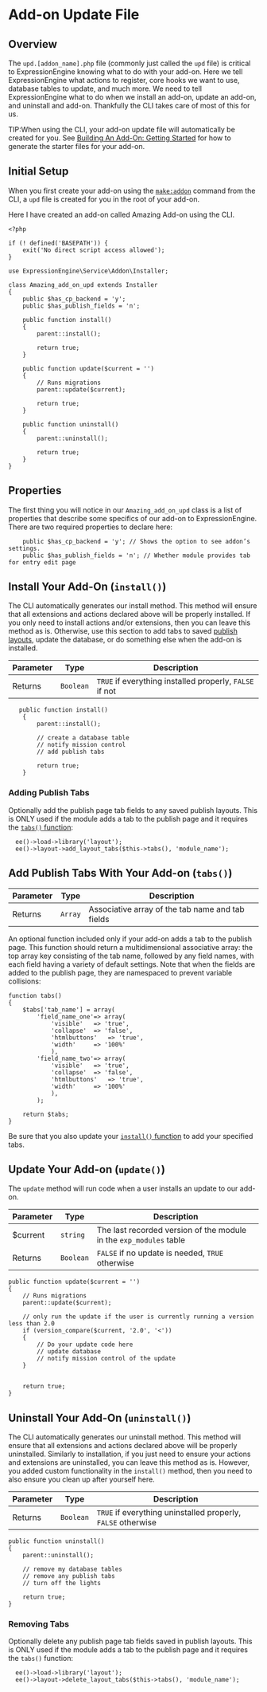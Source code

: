 <!--
    This source file is part of the open source project
    ExpressionEngine User Guide (https://github.com/ExpressionEngine/ExpressionEngine-User-Guide)

    @link      https://expressionengine.com/
    @copyright Copyright (c) 2003-2020, Packet Tide, LLC (https://packettide.com)
    @license   https://expressionengine.com/license Licensed under Apache License, Version 2.0
-->

# Add-on Update File

## Overview

The `upd.[addon_name].php` file (commonly just called the `upd` file) is critical to ExpressionEngine knowing what to do with your add-on. Here we tell ExpressionEngine what actions to register, core hooks we want to use, database tables to update, and much more. We need to tell ExpressionEngine what to do when we install an add-on, update an add-on, and uninstall and add-on. Thankfully the CLI takes care of most of this for us. 

TIP:When using the CLI, your add-on update file will automatically be created for you. See [Building An Add-On: Getting Started](development/addon-development-overview.md#getting-started) for how to generate the starter files for your add-on.

## Initial Setup

When you first create your add-on using the [`make:addon`](/cli/built-in-commands/make-addon.md) command from the CLI, a `upd` file is created for you in the root of your add-on.

Here I have created an add-on called Amazing Add-on using the CLI.

```
<?php

if (! defined('BASEPATH')) {
    exit('No direct script access allowed');
}

use ExpressionEngine\Service\Addon\Installer;

class Amazing_add_on_upd extends Installer
{
    public $has_cp_backend = 'y';
    public $has_publish_fields = 'n';

    public function install()
    {
        parent::install();

        return true;
    }

    public function update($current = '')
    {
        // Runs migrations
        parent::update($current);

        return true;
    }

    public function uninstall()
    {
        parent::uninstall();

        return true;
    }
}
```

## Properties
The first thing you will notice in our `Amazing_add_on_upd` class is a list of properties that describe some specifics of our add-on to ExpressionEngine. There are two required properties to declare here:

```
    public $has_cp_backend = 'y'; // Shows the option to see addon’s settings.
    public $has_publish_fields = 'n'; // Whether module provides tab for entry edit page
```

## Install Your Add-On (`install()`)
The CLI automatically generates our install method. This method will ensure that all extensions and actions declared above will be properly installed. If you only need to install actions and/or extensions, then you can leave this method as is. Otherwise, use this section to add tabs to saved [publish layouts](control-panel/channels.md#publish-layouts), update the database, or do something else when the add-on is installed.


| Parameter | Type      | Description                                             |
| --------- | --------- | ------------------------------------------------------- |
| Returns   | `Boolean` | `TRUE` if everything installed properly, `FALSE` if not |


```
   public function install()
    {
        parent::install();

        // create a database table
        // notify mission control
        // add publish tabs

        return true;
    }
```

### Adding Publish Tabs
Optionally add the publish page tab fields to any saved publish layouts. This is ONLY used if the module adds a tab to the publish page and it requires the [`tabs()` function](#add-publish-tabs-with-your-add-on-tabs):

      ee()->load->library('layout');
      ee()->layout->add_layout_tabs($this->tabs(), 'module_name');


## Add Publish Tabs With Your Add-on (`tabs()`)

| Parameter | Type    | Description                                      |
| --------- | ------- | ------------------------------------------------ |
| Returns   | `Array` | Associative array of the tab name and tab fields |

An optional function included only if your add-on adds a tab to the publish page. This function should return a multidimensional associative array: the top array key consisting of the tab name, followed by any field names, with each field having a variety of default settings. Note that when the fields are added to the publish page, they are namespaced to prevent variable collisions:

    function tabs()
    {
        $tabs['tab_name'] = array(
            'field_name_one'=> array(
                'visible'   => 'true',
                'collapse'  => 'false',
                'htmlbuttons'   => 'true',
                'width'     => '100%'
                ),
            'field_name_two'=> array(
                'visible'   => 'true',
                'collapse'  => 'false',
                'htmlbuttons'   => 'true',
                'width'     => '100%'
                ),
            );

        return $tabs;
    }

Be sure that you also update your [`install()` function](#adding-publish-tabs) to add your specified tabs.





## Update Your Add-on (`update()`)
The `update` method will run code when a user installs an update to our add-on. 

| Parameter | Type      | Description                                                        |
| --------- | --------- | ------------------------------------------------------------------ |
| \$current | `string`  | The last recorded version of the module in the `exp_modules` table |
| Returns   | `Boolean` | `FALSE` if no update is needed, `TRUE` otherwise   

    public function update($current = '')
    {
        // Runs migrations
        parent::update($current);

        // only run the update if the user is currently running a version less than 2.0
        if (version_compare($current, '2.0', '<'))
        {
            // Do your update code here
            // update database
            // notify mission control of the update
        }
        

        return true;
    }

## Uninstall Your Add-On (`uninstall()`)
The CLI automatically generates our uninstall method. This method will ensure that all extensions and actions declared above will be properly uninstalled. Similarly to installation, if you just need to ensure your actions and extensions are uninstalled, you can leave this method as is. However, you added custom functionality in the `install()` method, then you need to also ensure you clean up after yourself here.

| Parameter | Type      | Description                                                  |
| --------- | --------- | ------------------------------------------------------------ |
| Returns   | `Boolean` | `TRUE` if everything uninstalled properly, `FALSE` otherwise |

    public function uninstall()
    {
        parent::uninstall();

        // remove my database tables
        // remove any publish tabs
        // turn off the lights

        return true;
    }

### Removing Tabs
Optionally delete any publish page tab fields saved in publish layouts. This is ONLY used if the module adds a tab to the publish page and it requires the `tabs()` function:

      ee()->load->library('layout');
      ee()->layout->delete_layout_tabs($this->tabs(), 'module_name');